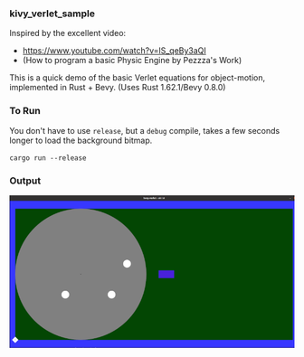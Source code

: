 ### kivy_verlet_sample

Inspired by the excellent video:

- https://www.youtube.com/watch?v=lS_qeBy3aQI
- (How to program a basic Physic Engine by Pezzza's Work)

This is a quick demo of the basic Verlet equations for object-motion,
implemented in Rust + Bevy. (Uses Rust 1.62.1/Bevy 0.8.0)

### To Run
You don't have to use `release`, but a `debug` compile, takes a few seconds
longer to load the background bitmap.

    cargo run --release

### Output
![](Screenshot.png)